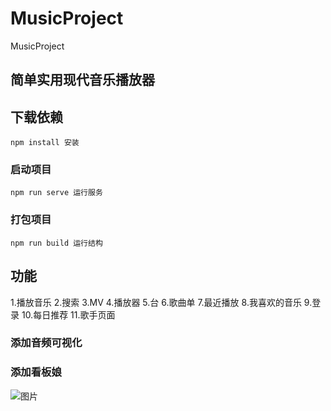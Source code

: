# MusicProject
MusicProject

## 简单实用现代音乐播放器
## 下载依赖
```
npm install 安装
```
### 启动项目
```
npm run serve 运行服务
```
### 打包项目
```
npm run build 运行结构
```
## 功能
1.播放音乐
2.搜索
3.MV
4.播放器
5.台
6.歌曲单
7.最近播放
8.我喜欢的音乐
9.登录
10.每日推荐
11.歌手页面
### 添加音频可视化

### 添加看板娘

![图片](https://user-images.githubusercontent.com/118042668/211133178-6dea3d03-f4db-4f0a-b5c3-2795677b2ece.png)
